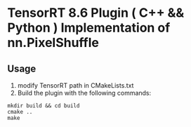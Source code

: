 # TensorRT 8.6 Plugin ( C++ && Python ) Implementation of nn.PixelShuffle

## Usage
1. modify TensorRT path in CMakeLists.txt
2. Build the plugin with the following commands:
``` shell
mkdir build && cd build
cmake ..
make
```